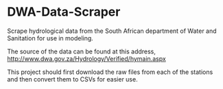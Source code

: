 # DWA-Data-Scraper
Scrape hydrological data from the South African department of Water and Sanitation for use in modeling.

The source of the data can be found at this address, http://www.dwa.gov.za/Hydrology/Verified/hymain.aspx

This project should first download the raw files from each of the stations and then convert them to CSVs for easier use.
